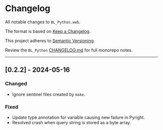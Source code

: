 # Changelog

All notable changes to `BL_Python.web`.

The format is based on [Keep a Changelog](https://keepachangelog.com/en/1.1.0/).

This project adheres to [Semantic Versioning](https://semver.org/spec/v2.0.0.html).

Review the `BL_Python` [CHANGELOG.md](https://github.com/uclahs-cds/BL_Python/blob/main/CHANGELOG.md) for full monorepo notes.

---

## [0.2.2] - 2024-05-16
### Changed
- Ignore sentinel files created by `make`.

### Fixed
- Update type annotation for variable causing new failure in Pyright.
- Resolved crash when query string is stored as a byte array.
